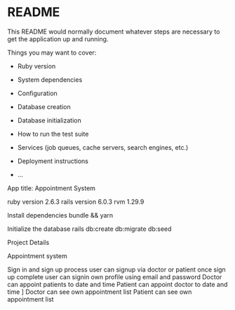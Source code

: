 # README

This README would normally document whatever steps are necessary to get the
application up and running.

Things you may want to cover:

* Ruby version

* System dependencies

* Configuration

* Database creation

* Database initialization

* How to run the test suite

* Services (job queues, cache servers, search engines, etc.)

* Deployment instructions

* ...





 App title: Appointment System


ruby version 2.6.3
rails version 6.0.3
rvm 1.29.9

Install dependencies
bundle && yarn


Initialize the database
rails db:create db:migrate db:seed


Project Details

Appointment system

Sign in and sign up process user can signup via doctor or patient
once sign up complete user can signin own profile using email and password
Doctor can appoint patients to date and time 
Patient can appoint doctor to date and time ]
Doctor can see own appointment list 
Patient can see own appointment list